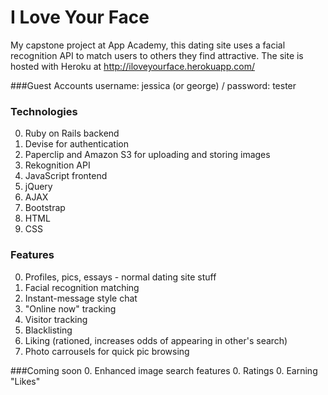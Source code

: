 I Love Your Face
================

My capstone project at App Academy, this dating site uses a facial recognition API to match users to others they find attractive. The site is hosted with Heroku at http://iloveyourface.herokuapp.com/

###Guest Accounts
username: jessica (or george) / password: tester

### Technologies 
0. Ruby on Rails backend
0. Devise for authentication
0. Paperclip and Amazon S3 for uploading and storing images
0. Rekognition API 
0. JavaScript frontend
0. jQuery
0. AJAX
0. Bootstrap
0. HTML
0. CSS

### Features
0. Profiles, pics, essays - normal dating site stuff
0. Facial recognition matching
0. Instant-message style chat
0. "Online now" tracking
0. Visitor tracking
0. Blacklisting
0. Liking (rationed, increases odds of appearing in other's search)
0. Photo carrousels for quick pic browsing

###Coming soon
0. Enhanced image search features
0. Ratings
0. Earning "Likes"





